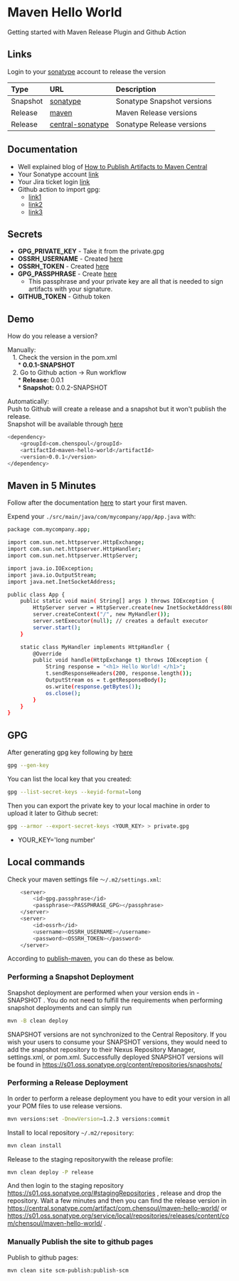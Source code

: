 # Maven Hello World

Getting started with Maven Release Plugin and Github Action

## Links

Login to your [sonatype](https://s01.oss.sonatype.org/) account to release the version

| Type     | URL                                                                                                     | Description                |
|:---------|:--------------------------------------------------------------------------------------------------------|:---------------------------|
| Snapshot | [sonatype](https://s01.oss.sonatype.org/content/repositories/snapshots/com/chensoul/maven-hello-world/) | Sonatype Snapshot versions |
| Release  | [maven](https://repo.maven.apache.org/maven2/com/chensoul/maven-hello-world/)                           | Maven Release versions     |
| Release  | [central-sonatype](https://central.sonatype.com/artifact/com.chensoul/maven-hello-world/)               | Sonatype Release versions  |

## Documentation

* Well explained blog
  of [How to Publish Artifacts to Maven Central](https://dzone.com/articles/how-to-publish-artifacts-to-maven-central)
* Your Sonatype account [link](https://s01.oss.sonatype.org/)
* Your Jira ticket login [link](https://issues.sonatype.org/)
* Github action to import gpg:
    * [link1](https://github.com/actions/setup-java/blob/ddb82ce8a6ecf5ac3e80c3184839e6661546e4aa/docs/advanced-usage.md?plain=1#L315)
    * [link2](https://github.com/hashicorp/ghaction-import-gpg)
    * [link3](https://github.com/crazy-max/ghaction-import-gpg/tree/master)

## Secrets

* **GPG_PRIVATE_KEY** - Take it from the private.gpg
* **OSSRH_USERNAME** - Created [here](https://issues.sonatype.org/)
* **OSSRH_TOKEN** - Created [here](https://issues.sonatype.org/)
* **GPG_PASSPHRASE** - Create [here](https://central.sonatype.org/publish/requirements/gpg/#generating-a-key-pair)
    * This passphrase and your private key are all that is needed to sign artifacts with your signature.
* **GITHUB_TOKEN** - Github token

## Demo

How do you release a version?

Manually:\
&nbsp;&nbsp;&nbsp;1. Check the version in the pom.xml\
&nbsp;&nbsp;&nbsp;&nbsp;&nbsp;&nbsp;* **<version>0.0.1-SNAPSHOT</version>**\
&nbsp;&nbsp;&nbsp;2. Go to Github action -> Run workflow\
&nbsp;&nbsp;&nbsp;&nbsp;&nbsp;&nbsp;* **Release:** 0.0.1\
&nbsp;&nbsp;&nbsp;&nbsp;&nbsp;&nbsp;* **Snapshot:** 0.0.2-SNAPSHOT

Automatically:\
Push to Github will create a release and a snapshot but it won't publish the release.\
Snapshot will be available through [here](https://central.sonatype.com/artifact/com.chensoul/maven-hello-world/0.0.1)

```bash
<dependency>
    <groupId>com.chenspoul</groupId>
    <artifactId>maven-hello-world</artifactId>
    <version>0.0.1</version>
</dependency>
```

## Maven in 5 Minutes

Follow after the documentation [here](https://maven.apache.org/guides/getting-started/maven-in-five-minutes.html) to
start your first maven.

Expend your `./src/main/java/com/mycompany/app/App.java` with:

```bash
package com.mycompany.app;

import com.sun.net.httpserver.HttpExchange;
import com.sun.net.httpserver.HttpHandler;
import com.sun.net.httpserver.HttpServer;

import java.io.IOException;
import java.io.OutputStream;
import java.net.InetSocketAddress;

public class App {
    public static void main( String[] args ) throws IOException {
        HttpServer server = HttpServer.create(new InetSocketAddress(8080), 0);
        server.createContext("/", new MyHandler());
        server.setExecutor(null); // creates a default executor
        server.start();
    }

    static class MyHandler implements HttpHandler {
        @Override
        public void handle(HttpExchange t) throws IOException {
            String response = "<h1> Hello World! </h1>";
            t.sendResponseHeaders(200, response.length());
            OutputStream os = t.getResponseBody();
            os.write(response.getBytes());
            os.close();
        }
    }
}
```

## GPG

After generating gpg key following
by [here](https://central.sonatype.org/publish/requirements/gpg/#generating-a-key-pair)

```bash
gpg --gen-key
```

You can list the local key that you created:

```bash
gpg --list-secret-keys --keyid-format=long
```

Then you can export the private key to your local machine in order to upload it later to Github secret:

```bash
gpg --armor --export-secret-keys <YOUR_KEY> > private.gpg
```

* YOUR_KEY='long number'

## Local commands

Check your maven settings file `～/.m2/settings.xml`:

```bash
    <server>
        <id>gpg.passphrase</id>
        <passphrase><PASSPHRASE_GPG></passphrase>
    </server>
    <server>
        <id>ossrh</id>
        <username><OSSRH_USERNAME></username>
        <password><OSSRH_TOKEN></password>
    </server>
```

According to [publish-maven](https://central.sonatype.org/publish/publish-maven/), you can do these as below.

### Performing a Snapshot Deployment

Snapshot deployment are performed when your version ends in -SNAPSHOT . You do not need to fulfill the requirements when
performing snapshot deployments and can simply run

```bash
mvn -B clean deploy
```

SNAPSHOT versions are not synchronized to the Central Repository. If you wish your users to consume your SNAPSHOT
versions, they would need to add the snapshot repository to their Nexus Repository Manager, settings.xml, or pom.xml.
Successfully deployed SNAPSHOT versions will be found in https://s01.oss.sonatype.org/content/repositories/snapshots/

### Performing a Release Deployment

In order to perform a release deployment you have to edit your version in all your POM files to use release versions.

```bash
mvn versions:set -DnewVersion=1.2.3 versions:commit
```

Install to local repository `~/.m2/repository`:

```bash
mvn clean install
```

Release to the staging repositorywith the release profile:

```bash
mvn clean deploy -P release
```

And then login to the staging repository https://s01.oss.sonatype.org/#stagingRepositories , release and drop the repository.
Wait a few minutes and then you can find the release version in https://central.sonatype.com/artifact/com.chensoul/maven-hello-world/
or https://s01.oss.sonatype.org/service/local/repositories/releases/content/com/chensoul/maven-hello-world/ .


### Manually Publish the site to github pages

Publish to github pages:

```bash
mvn clean site scm-publish:publish-scm
```